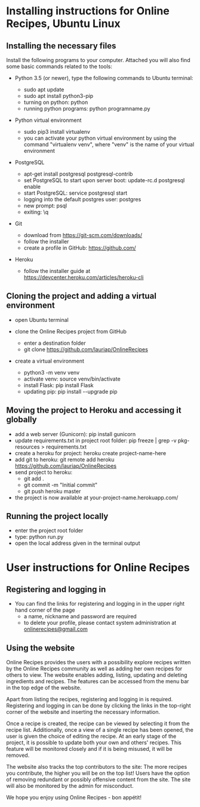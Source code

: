 # Installing instructions for Online Recipes, Ubuntu Linux

## Installing the necessary files

Install the following programs to your computer. Attached you will also find some basic commands related to the tools:

- Python 3.5 (or newer), type the following commands to Ubuntu terminal:
	- sudo apt update
	- sudo apt install python3-pip
	- turning on python: python
	- running python programs: python programname.py

- Python virtual environment
	- sudo pip3 install virtualenv 
	- you can activate your python virtual environment by using the command "virtualenv venv", where "venv" is the name of your virtual environment

- PostgreSQL
	- apt-get install postgresql postgresql-contrib
	- set PostgreSQL to start upon server boot: update-rc.d postgresql enable
	- start PostgreSQL: service postgresql start
	- logging into the default postgres user: postgres
	- new prompt: psql
	- exiting: \q

- Git
	- download from https://git-scm.com/downloads/
	- follow the installer
	- create a profile in GitHub: https://github.com/

- Heroku
	- follow the installer guide at https://devcenter.heroku.com/articles/heroku-cli

## Cloning the project and adding a virtual environment

- open Ubuntu terminal
- clone the Online Recipes project from GitHub
	- enter a destination folder
	- git clone https://github.com/lauriap/OnlineRecipes

- create a virtual environment
	- python3 -m venv venv
	- activate venv: source venv/bin/activate
	- install Flask: pip install Flask
	- updating pip: pip install --upgrade pip

## Moving the project to Heroku and accessing it globally

- add a web server (Gunicorn): pip install gunicorn
- update requirements.txt in project root folder: pip freeze | grep -v pkg-resources > requirements.txt
- create a heroku for project: heroku create project-name-here
- add git to heroku: git remote add heroku https://github.com/lauriap/OnlineRecipes
- send project to heroku:
	- git add .
	- git commit -m "Initial commit"
	- git push heroku master
- the project is now available at your-project-name.herokuapp.com/

## Running the project locally

- enter the project root folder
- type: python run.py
- open the local address given in the terminal output


# User instructions for Online Recipes

## Registering and logging in

- You can find the links for registering and logging in in the upper right hand corner of the page
	- a name, nickname and password are required
	- to delete your profile, please contact system administration at onlinerecipes@gmail.com

## Using the website

Online Recipes provides the users with a possibility explore recipes written by the Online Recipes community as well as adding her own recipes for others to view. The website enables adding, listing, updating and deleting ingredients and recipes. The features can be accessed from the menu bar in the top edge of the website.

Apart from listing the recipes, registering and logging in is required. Registering and logging in can be done by clicking the links in the top-right corner of the website and inserting the necessary information.

Once a recipe is created, the recipe can be viewed by selecting it from the recipe list. Additionally, once a view of a single recipe has been opened, the user is given the choice of editing the recipe. At an early stage of the project, it is possible to update both your own and others' recipes. This feature will be monitored closely and if it is being misused, it will be removed.

The website also tracks the top contributors to the site: The more recipes you contribute, the higher you will be on the top list! Users have the option of removing redundant or possibly offensive content from the site. The site will also be monitored by the admin for misconduct.

We hope you enjoy using Online Recipes - bon appétit!
